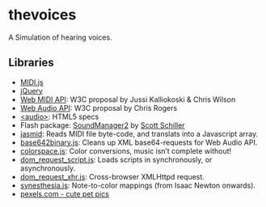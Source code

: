 # thevoices

A Simulation of hearing voices.

## Libraries

* [MIDI.js](https://github.com/mudcube/MIDI.js/)
* [jQuery](https://github.com/jquery/jquery)
* [Web MIDI API](http://webaudio.github.io/web-midi-api/): W3C proposal by Jussi Kalliokoski & Chris Wilson
* [Web Audio API](https://dvcs.w3.org/hg/audio/raw-file/tip/webaudio/specification.html): W3C proposal by Chris Rogers
* [&lt;audio&gt;](http://dev.w3.org/html5/spec/Overview.html): HTML5 specs
* Flash package: [SoundManager2](http://www.schillmania.com/projects/soundmanager2/) by [Scott Schiller](http://schillmania.com)
* [jasmid](https://github.com/gasman/jasmid): Reads MIDI file byte-code, and translats into a Javascript array.
* [base642binary.js](http://blog.danguer.com/2011/10/24/base64-binary-decoding-in-javascript/): Cleans up XML base64-requests for Web Audio API.
* [colorspace.js](./examples/inc/colorspace.js): Color conversions, music isn&rsquo;t complete without!
* [dom_request_script.js](./js/util/dom_request_script.js): Loads scripts in synchronously, or asynchronously.
* [dom_request_xhr.js](./js/util/dom_request_xhr.js): Cross-browser XMLHttpd request.
* [synesthesia.js](./js/midi/synesthesia.js): Note-to-color mappings (from Isaac Newton onwards).
* [pexels.com - cute pet pics](https://www.pexels.com/search/pet/)

